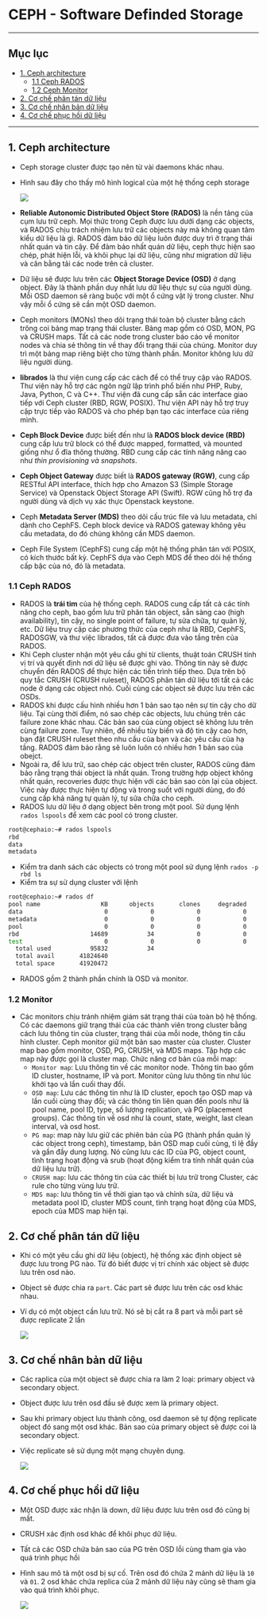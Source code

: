 # CEPH - Software Definded Storage
---
## Mục lục
- [1. Ceph architecture](#1)
	- [1.1 Ceph RADOS](#1a)
	- [1.2 Ceph Monitor](#1b)
- [2. Cơ chế phân tán dữ liệu](#2)
- [3. Cơ chế nhân bản dữ liệu](#3)
- [4. Cơ chế phục hồi dữ liệu](#4)
	
---

<a name=1></a>
## 1. Ceph architecture
- Ceph storage cluster được tạo nên từ vài daemons khác nhau. 
- Hình sau đây cho thấy mô hình logical của một hệ thống ceph storage

	![](../../images/ceph_architecture.png)
	
- **Reliable Autonomic Distributed Object Store (RADOS)** là nền tảng của cụm lưu trữ ceph. Mọi thức trong Ceph được lưu dưới dạng các objects, và RADOS chịu trách nhiệm lưu trữ các objects này mà không quan tâm kiểu dữ liệu là gì. RADOS đảm bảo dữ liệu luôn được duy trì ở trạng thái nhất quán và tin cậy. Để đảm bảo nhất quán dữ liệu, ceph thực hiện sao chép, phát hiện lỗi, và khôi phục lại dữ liệu, cũng như migration dữ liệu và cân bằng tải các node trên cả cluster.
- Dữ liệu sẽ được lưu trên các **Object Storage Device (OSD)** ở dạng object. Đây là thành phần duy nhất lưu dữ liệu thực sự của người dùng. Mỗi OSD daemon sẽ ràng buộc với một ổ cứng vật lý trong cluster. Như vậy mỗi ổ cứng sẽ cần một OSD daemon.
- Ceph monitors (MONs) theo dõi trạng thái toàn bộ cluster bằng cách trông coi bảng map trạng thái cluster. Bảng map gồm có OSD, MON, PG và CRUSH maps. Tất cả các node trong cluster báo cáo về monitor nodes và chia sẻ thông tin về thay đổi trạng thái của chúng. Monitor duy trì một bảng map riêng biệt cho từng thành phần. Monitor không lưu dữ liệu người dùng.
- **librados** là thư viện cung cấp các cách để có thể truy cập vào RADOS. Thư viện này hỗ trợ các ngôn ngữ lập trình phổ biến như PHP, Ruby, Java, Python, C và C++. Thư viện đã cung cấp sẵn các interface giao tiếp với Ceph cluster (RBD, RGW, POSIX). Thư viện API này hỗ trợ truy cập trực tiếp vào RADOS và cho phép bạn tạo các interface của riêng mình.
- **Ceph Block Device** được biết đến như là **RADOS block device (RBD)** cung cấp lưu trữ block có thể được mapped, formatted, và mounted giống như ổ đĩa thông thường. RBD cung cấp các tính năng nâng cao như *thin provisioning và snapshots*.
- **Ceph Object Gateway** được biết là **RADOS gateway (RGW)**, cung cấp RESTful API interface, thích hợp cho Amazon S3 (Simple Storage Service) và Openstack Object Storage API (Swift). RGW cũng hỗ trợ đa người dùng và dịch vụ xác thực Openstack keystone.
- Ceph **Metadata Server (MDS)** theo dõi cấu trúc file và lưu metadata, chỉ dành cho CephFS. Ceph block device và RADOS gateway không yêu cầu metadata, do đó chúng không cần MDS daemon.
- Ceph File System (CephFS) cung cấp một hệ thống phân tán với POSIX, có kích thước bất kỳ. CephFS dựa vào Ceph MDS để theo dõi hệ thống cấp bậc của nó, đó là metadata.

<a name=1a></a>
### 1.1 Ceph RADOS
- RADOS là **trái tim** của hệ thống ceph. RADOS cung cấp tất cả các tính năng cho ceph, bao gồm lưu trữ phân tán object, sẵn sàng cao (high availability), tin cậy, no single point of failure, tự sửa chữa, tự quản lý, etc. Dữ liệu truy cập các phương thức của ceph như là RBD, CephFS, RADOSGW, và thư việc librados, tất cả được đưa vào tầng trên của RADOS.
- Khi Ceph cluster nhận một yêu cầu ghi từ clients, thuật toán CRUSH tính vị trí và quyết định nơi dữ liệu sẽ được ghi vào. Thông tin này sẽ được chuyển đến RADOS để thực hiện các tiến trình tiếp theo. Dựa trên bộ quy tắc CRUSH (CRUSH ruleset), RADOS phân tán dữ liệu tới tất cả các node ở dạng các object nhỏ. Cuối cùng các object sẽ được lưu trên các OSDs.
- RADOS khi được cấu hình nhiều hơn 1 bản sao tạo nên sự tin cậy cho dữ liệu. Tại cùng thời điểm, nó sao chép các objects, lưu chúng trên các failure zone khác nhau. Các bản sao của cùng object sẽ không lưu trên cùng failure zone. Tuy nhiên, để nhiều tùy biến và độ tin cậy cao hơn, bạn đặt CRUSH ruleset theo nhu cầu của bạn và các yêu cầu của hạ tầng. RADOS đảm bảo rằng sẽ luôn luôn có nhiều hơn 1 bản sao của obejct.
- Ngoài ra, để lưu trữ, sao chép các object trên cluster, RADOS cũng đảm bảo rằng trạng thái object là nhất quán. Trong trường hợp object không nhất quán, recoveries được thực hiện với các bản sao còn lại của object. Việc này được thực hiện tự động và trong suốt với người dùng, do đó cung cấp khả năng tự quản lý, tự sửa chữa cho ceph.
- RADOS lưu dữ liệu ở dạng object bên trong một pool. Sử dụng lệnh `rados lspools` để xem các pool có trong cluster.

```sh
root@cephaio:~# rados lspools
rbd
data
metadata
```

- Kiểm tra danh sách các objects có trong một pool sử dụng lệnh `rados -p rbd ls`
- Kiểm tra sự sử dụng cluster với lệnh

```sh
root@cephaio:~# rados df
pool name                 KB      objects       clones     degraded      unfound           rd        rd KB           wr        wr KB
data                       0            0            0            0            0            0            0            0            0
metadata                   0            0            0            0            0            0            0            0            0
pool                       0            0            0            0            0            0            0            0            0
rbd                    14689           34            0            0            0         1699        17252          613        37892
test                       0            0            0            0            0            0            0            0            0
  total used           95832           34
  total avail       41824640
  total space       41920472
```

- RADOS gồm 2 thành phần chính là OSD và monitor.

<a name=1b></a>
### 1.2 Monitor
- Các monitors chịu tránh nhiệm giám sát trạng thái của toàn bộ hệ thống. Có các daemons giữ trạng thái của các thành viên trong cluster bằng cách lưu thông tin của cluster, trạng thái của mỗi node, thông tin cấu hình cluster. Ceph monitor giữ một bản sao master của cluster. Cluster map bao gồm monitor, OSD, PG, CRUSH, và MDS maps. Tập hợp các map này được gọi là cluster map. Chức năng cơ bản của mỗi map:
	- `Monitor map`: Lưu thông tin về các monitor node. Thông tin bao gồm ID cluster, hostname, IP và port. Monitor cũng lưu thông tin như lúc khởi tạo và lần cuối thay đổi. 
	- `OSD map`: Lưu các thông tin như là ID cluster, epoch tạo OSD map và lần cuối cùng thay đổi; và các thông tin liên quan đến pools như là pool name, pool ID, type, số lượng replication, và PG (placement groups). Các thông tin về osd như là count, state, weight, last clean interval, và osd host. 
	- `PG map`: map này lưu giữ các phiên bản của PG (thành phần quản lý các object trong ceph), timestamp, bản OSD map cuối cùng, tỉ lệ đầy và gần đầy dung lượng. Nó cũng lưu các ID của PG, object count, tình trạng hoạt động và srub (hoạt động kiểm tra tính nhất quán của dữ liệu lưu trữ).
	- `CRUSH map`: lưu các thông tin của các thiết bị lưu trữ trong Cluster, các rule cho từng vùng lưu trữ.
	- `MDS map`: lưu thông tin về thời gian tạo và chỉnh sửa, dữ liệu và metadata pool ID, cluster MDS count, tình trạng hoạt động của MDS, epoch của MDS map hiện tại.

<a name=2></a>
## 2. Cơ chế phân tán dữ liệu
- Khi có một yêu cầu ghi dữ liệu (object), hệ thống xác định object sẽ được lưu trong PG nào. Từ đó biết được vị trí chính xác object sẽ được lưu trên osd nào.
- Object sẽ được chia ra `part`. Các part sẽ được lưu trên các osd khác nhau. 
- Ví dụ có một object cần lưu trữ. Nó sẽ bị cắt ra 8 part và mỗi part sẽ được replicate 2 lần

	![](../../images/ceph_distribute.png)
	
<a name=3></a>
## 3. Cơ chế nhân bản dữ liệu
- Các raplica của một object sẽ được chia ra làm 2 loại: primary object và secondary object.
- Object được lưu trên osd đầu sẽ được xem là primary object. 
- Sau khi primary object lưu thành công, osd daemon sẽ tự động replicate object đó sang một osd khác. Bản sao của primary object sẽ được coi là secondary object.
- Việc replicate sẽ sử dụng một mạng chuyên dụng.

	![](../../images/ceph_replicate.png)

<a name=4></a>
## 4. Cơ chế phục hồi dữ liệu
- Một OSD được xác nhận là down, dữ liệu được lưu trên osd đó cũng bị mất. 
- CRUSH xác định osd khác để khôi phục dữ liệu.
- Tất cả các OSD chứa bản sao của PG trên OSD lỗi cùng tham gia vào quá trình phục hồi
- Hình sau mô tả một osd bị sự cố. Trên osd đó chứa 2 mảnh dữ liệu là `10` và `01`. 2 osd khác chứa replica của 2 mảnh dữ liệu này cũng sẽ tham gia vào quá trình khôi phục.

	![](../../images/ceph_recovery.png)